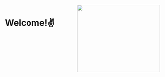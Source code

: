 <img align="right" src="https://media.giphy.com/media/RbDKaczqWovIugyJmW/giphy.gif" width="270" height="220">  
<h1>Welcome!✌</h1>

<!--
**Iberson-AndSil/Iberson-AndSil** is a ✨ _special_ ✨ repository because its `README.md` (this file) appears on your GitHub profile.

Here are some ideas to get you started:

- 🔭 I’m currently working on ...
- 🌱 I’m currently learning ...
- 👯 I’m looking to collaborate on ...
- 🤔 I’m looking for help with ...
- 💬 Ask me about ...
- 📫 How to reach me: ...
- 😄 Pronouns: ...
- ⚡ Fun fact: ...
-->

